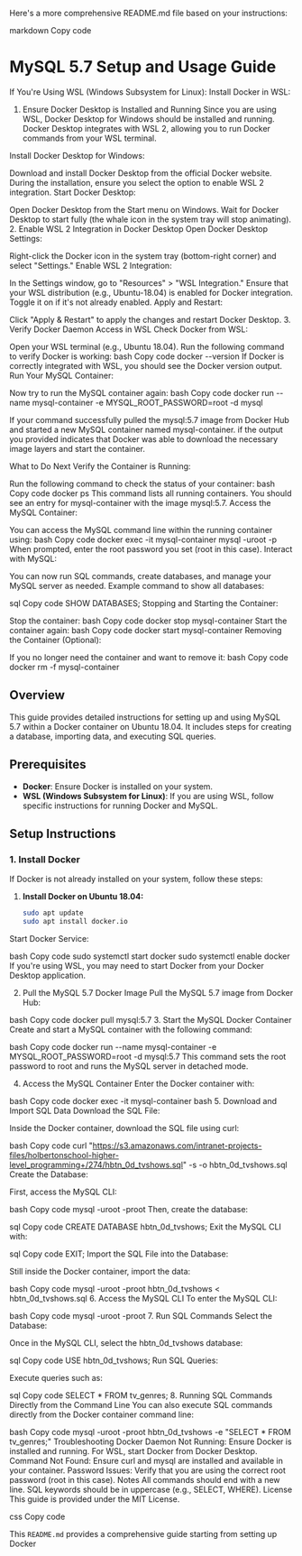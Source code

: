 Here's a more comprehensive README.md file based on your instructions:

markdown
Copy code

# MySQL 5.7 Setup and Usage Guide
If You're Using WSL (Windows Subsystem for Linux):
Install Docker in WSL:
1. Ensure Docker Desktop is Installed and Running
Since you are using WSL, Docker Desktop for Windows should be installed and running. Docker Desktop integrates with WSL 2, allowing you to run Docker commands from your WSL terminal.

Install Docker Desktop for Windows:

Download and install Docker Desktop from the official Docker website.
During the installation, ensure you select the option to enable WSL 2 integration.
Start Docker Desktop:

Open Docker Desktop from the Start menu on Windows.
Wait for Docker Desktop to start fully (the whale icon in the system tray will stop animating).
2. Enable WSL 2 Integration in Docker Desktop
Open Docker Desktop Settings:

Right-click the Docker icon in the system tray (bottom-right corner) and select "Settings."
Enable WSL 2 Integration:

In the Settings window, go to "Resources" > "WSL Integration."
Ensure that your WSL distribution (e.g., Ubuntu-18.04) is enabled for Docker integration. Toggle it on if it's not already enabled.
Apply and Restart:

Click "Apply & Restart" to apply the changes and restart Docker Desktop.
3. Verify Docker Daemon Access in WSL
Check Docker from WSL:

Open your WSL terminal (e.g., Ubuntu 18.04).
Run the following command to verify Docker is working:
bash
Copy code
docker --version
If Docker is correctly integrated with WSL, you should see the Docker version output.
Run Your MySQL Container:

Now try to run the MySQL container again:
bash
Copy code
docker run --name mysql-container -e MYSQL_ROOT_PASSWORD=root -d mysql

If your command successfully pulled the mysql:5.7 image from Docker Hub and started a new MySQL container named mysql-container. if the output you provided indicates that Docker was able to download the necessary image layers and start the container.

What to Do Next
Verify the Container is Running:

Run the following command to check the status of your container:
bash
Copy code
docker ps
This command lists all running containers. You should see an entry for mysql-container with the image mysql:5.7.
Access the MySQL Container:

You can access the MySQL command line within the running container using:
bash
Copy code
docker exec -it mysql-container mysql -uroot -p
When prompted, enter the root password you set (root in this case).
Interact with MySQL:

You can now run SQL commands, create databases, and manage your MySQL server as needed.
Example command to show all databases:

sql
Copy code
SHOW DATABASES;
Stopping and Starting the Container:

Stop the container:
bash
Copy code
docker stop mysql-container
Start the container again:
bash
Copy code
docker start mysql-container
Removing the Container (Optional):

If you no longer need the container and want to remove it:
bash
Copy code
docker rm -f mysql-container

## Overview

This guide provides detailed instructions for setting up and using MySQL 5.7 within a Docker container on Ubuntu 18.04. It includes steps for creating a database, importing data, and executing SQL queries.

## Prerequisites

- **Docker**: Ensure Docker is installed on your system.
- **WSL (Windows Subsystem for Linux)**: If you are using WSL, follow specific instructions for running Docker and MySQL.

## Setup Instructions

### 1. Install Docker

If Docker is not already installed on your system, follow these steps:

1. **Install Docker on Ubuntu 18.04:**

   ```bash
   sudo apt update
   sudo apt install docker.io
Start Docker Service:

bash
Copy code
sudo systemctl start docker
sudo systemctl enable docker
If you're using WSL, you may need to start Docker from your Docker Desktop application.

2. Pull the MySQL 5.7 Docker Image
Pull the MySQL 5.7 image from Docker Hub:

bash
Copy code
docker pull mysql:5.7
3. Start the MySQL Docker Container
Create and start a MySQL container with the following command:

bash
Copy code
docker run --name mysql-container -e MYSQL_ROOT_PASSWORD=root -d mysql:5.7
This command sets the root password to root and runs the MySQL server in detached mode.

4. Access the MySQL Container
Enter the Docker container with:

bash
Copy code
docker exec -it mysql-container bash
5. Download and Import SQL Data
Download the SQL File:

Inside the Docker container, download the SQL file using curl:

bash
Copy code
curl "https://s3.amazonaws.com/intranet-projects-files/holbertonschool-higher-level_programming+/274/hbtn_0d_tvshows.sql" -s -o hbtn_0d_tvshows.sql
Create the Database:

First, access the MySQL CLI:

bash
Copy code
mysql -uroot -proot
Then, create the database:

sql
Copy code
CREATE DATABASE hbtn_0d_tvshows;
Exit the MySQL CLI with:

sql
Copy code
EXIT;
Import the SQL File into the Database:

Still inside the Docker container, import the data:

bash
Copy code
mysql -uroot -proot hbtn_0d_tvshows < hbtn_0d_tvshows.sql
6. Access the MySQL CLI
To enter the MySQL CLI:

bash
Copy code
mysql -uroot -proot
7. Run SQL Commands
Select the Database:

Once in the MySQL CLI, select the hbtn_0d_tvshows database:

sql
Copy code
USE hbtn_0d_tvshows;
Run SQL Queries:

Execute queries such as:

sql
Copy code
SELECT * FROM tv_genres;
8. Running SQL Commands Directly from the Command Line
You can also execute SQL commands directly from the Docker container command line:

bash
Copy code
mysql -uroot -proot hbtn_0d_tvshows -e "SELECT * FROM tv_genres;"
Troubleshooting
Docker Daemon Not Running: Ensure Docker is installed and running. For WSL, start Docker from Docker Desktop.
Command Not Found: Ensure curl and mysql are installed and available in your container.
Password Issues: Verify that you are using the correct root password (root in this case).
Notes
All commands should end with a new line.
SQL keywords should be in uppercase (e.g., SELECT, WHERE).
License
This guide is provided under the MIT License.

css
Copy code

This `README.md` provides a comprehensive guide starting from setting up Docker
